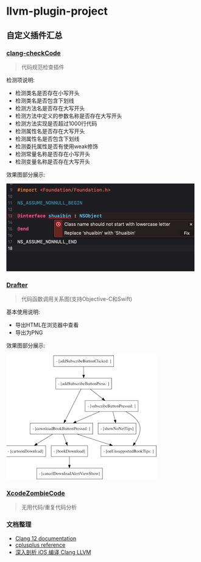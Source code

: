 # llvm-plugin-project


## 自定义插件汇总

### [clang-checkCode](./Plugins/clang-checkCode)
>  代码规范检查插件

检测项说明:
- 检测类名是否存在小写开头
- 检测类名是否包含下划线
- 检测方法名是否存在大写开头
- 检测方法中定义的参数名称是否存在大写开头
- 检测方法实现是否超过1000行代码
- 检测属性名是否存在大写开头
- 检测属性名是否包含下划线
- 检测委托属性是否有使用weak修饰
- 检测常量名称是否存在小写开头
- 检测变量名称是否存在大写开头

效果图部分展示:

![clang-checkCode效果图](./Resources/clang-checkCode.png)


### [Drafter](https://github.com/L-Zephyr/Drafter)
>  代码函数调用关系图(支持Objective-C和Swift)

基本使用说明:
- 导出HTML在浏览器中查看
- 导出为PNG

效果图部分展示:

![Drafter效果图](./Resources/Drafter.png)

### [XcodeZombieCode](https://github.com/kangwang1988/XcodeZombieCode)
> 无用代码/重复代码分析



### 文档整理
* [Clang 12 documentation](http://clang.llvm.org/docs/index.html)
* [cplusplus reference](http://www.cplusplus.com/reference/)
* [深入剖析 iOS 编译 Clang LLVM](https://github.com/ming1016/study/wiki/深入剖析-iOS-编译-Clang---LLVM)